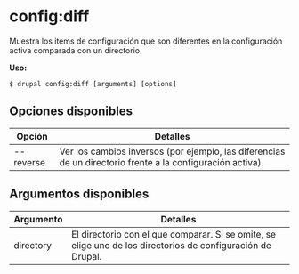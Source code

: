 # config:diff
Muestra los items de configuración que son diferentes en la configuración activa comparada con un directorio.

**Uso:**
```
$ drupal config:diff [arguments] [options]
```

## Opciones disponibles
Opción | Detalles
-------|-------------
--reverse | Ver los cambios inversos (por ejemplo, las diferencias de un directorio frente a la configuración activa).

## Argumentos disponibles
Argumento | Detalles
---------|-------------
directory | El directorio con el que comparar. Si se omite, se elige uno de los directorios de configuración de Drupal.
